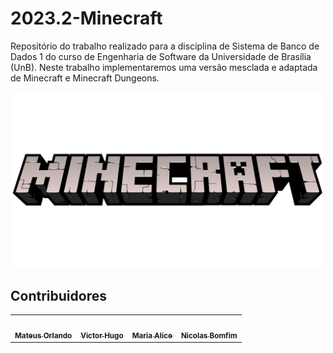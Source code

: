 # 2023.2-Minecraft

Repositório do trabalho realizado para a disciplina de Sistema de Banco de Dados 1 do curso de Engenharia de Software da Universidade de Brasília (UnB). Neste trabalho implementaremos uma versão mesclada e adaptada de Minecraft e Minecraft Dungeons.

<div align="center">
<img src="assets/Minecraft-Logo.png" aly="Minecraft-Logo" style="width: 500px">
</div>

## Contribuidores

<table>
  <tr>
    <td align="center"><a href="https://github.com/MateusPy"><img style="border-radius: 50%;" src="https://avatars.githubusercontent.com/u/98001933?s=400&u=960f90db65022ae3b93ddda74dc0b1d451dedac0&v=4" width="100px;" alt=""/><br /><sub><b>Mateus Orlando</b></sub></a><br />
    <td align="center"><a href="https://github.com/ViictorHugoo"><img style="border-radius: 50%;" src="https://avatars.githubusercontent.com/u/99771740?v=4" width="100px;" alt=""/><br /><sub><b>Victor Hugo</b></sub></a><br /><a href="Link git" title="Rocketseat"></a></td>
    <td align="center"><a href="https://github.com/Maliz30"><img style="border-radius: 50%;" src="https://avatars.githubusercontent.com/u/105389239?v=4" width="100px;" alt=""/><br /><sub><b>Maria Alice</b></sub></a><br /><a href="Link git" title="Rocketseat"></a></td>
        <td align="center"><a href="https://github.com/NickGehjk"><img style="border-radius: 50%;" src="https://avatars.githubusercontent.com/u/108106812?v=4" width="100px;" alt=""/><br /><sub><b>Nicolas Bomfim</b></sub></a><br />
  </tr>
</table>
